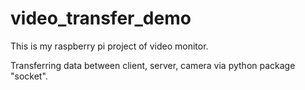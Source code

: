 # video_transfer_demo
This is my raspberry pi project of video monitor.

Transferring data between client, server, camera via python package "socket".

